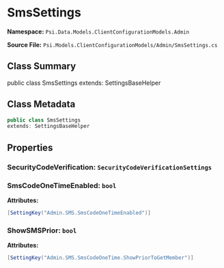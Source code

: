 # SmsSettings

**Namespace:** `Psi.Data.Models.ClientConfigurationModels.Admin`

**Source File:** `Psi.Models.ClientConfigurationModels/Admin/SmsSettings.cs`

## Class Summary

public class SmsSettings
extends: SettingsBaseHelper

## Class Metadata

```typescript
public class SmsSettings
extends: SettingsBaseHelper
```

## Properties

### SecurityCodeVerification: `SecurityCodeVerificationSettings`

### SmsCodeOneTimeEnabled: `bool`



**Attributes:**
```csharp
[SettingKey("Admin.SMS.SmsCodeOneTimeEnabled")]
```

### ShowSMSPrior: `bool`



**Attributes:**
```csharp
[SettingKey("Admin.SMS.SmsCodeOneTime.ShowPriorToGetMember")]
```
